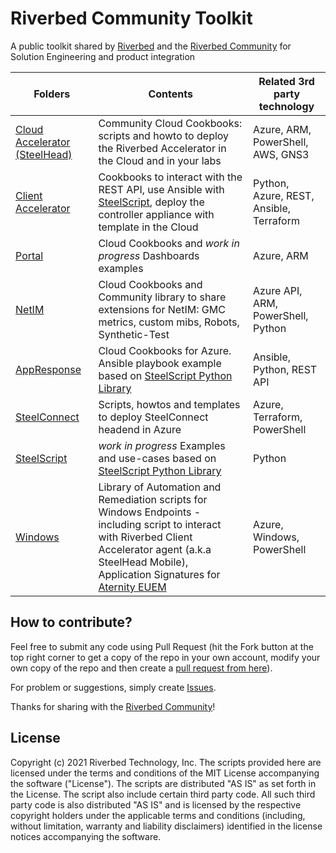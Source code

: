 # Riverbed Community Toolkit

A public toolkit shared by [Riverbed](https://www.riverbed.com) and the [Riverbed Community](https://community.riverbed.com) for Solution Engineering and product integration

| Folders | Contents | Related 3rd party technology |
| --- | --- | --- |
| [Cloud Accelerator (SteelHead)](/SteelHead) | Community Cloud Cookbooks: scripts and howto to deploy the Riverbed Accelerator in the Cloud and in your labs | Azure, ARM, PowerShell, AWS, GNS3 |
| [Client Accelerator](/Client%20Accelerator) | Cookbooks to interact with the REST API, use Ansible with [SteelScript](https://github.com/riverbed/steelscript), deploy the controller appliance with template in the Cloud | Python, Azure, REST, Ansible, Terraform |
| [Portal](/Portal/Azure-Cloud-Cookbooks/101-portal-simple-demo) | Cloud Cookbooks and *work in progress* Dashboards examples | Azure, ARM |
| [NetIM](/NetIM) | Cloud Cookbooks and Community library to share extensions for NetIM: GMC metrics, custom mibs, Robots, Synthetic-Test | Azure API, ARM, PowerShell, Python |
| [AppResponse](/AppResponse) | Cloud Cookbooks for Azure. Ansible playbook example based on [SteelScript Python Library](https://github.com/riverbed/steelscript)| Ansible, Python, REST API |
| [SteelConnect](/SteelConnect) | Scripts, howtos and templates to deploy SteelConnect headend in Azure | Azure, Terraform, PowerShell |
| [SteelScript](#) | *work in progress* Examples and use-cases based on [SteelScript Python Library](https://github.com/riverbed/steelscript) | Python |
| [Windows](/Aternity) | Library of Automation and Remediation scripts for Windows Endpoints - including script to interact with Riverbed Client Accelerator agent (a.k.a SteelHead Mobile), Application Signatures for [Aternity EUEM](https://www.aternity.com/) | Azure, Windows, PowerShell |


## How to contribute?

Feel free to submit any code using Pull Request (hit the Fork button at the top right corner to get a copy of the repo in your own account, modify your own copy of the repo and then create a [pull request from here](https://github.com/riverbed/Riverbed-Community-Toolkit/pulls)). 

For problem or suggestions, simply create [Issues](https://github.com/riverbed/Riverbed-Community-Toolkit/issues).

Thanks for sharing with the [Riverbed Community](https://community.riverbed.com)!

## License

Copyright (c) 2021 Riverbed Technology, Inc.
The scripts provided here are licensed under the terms and conditions of the MIT License accompanying the software ("License"). The scripts are distributed "AS IS" as set forth in the License. The script also include certain third party code. All such third party code is also distributed "AS IS" and is licensed by the respective copyright holders under the applicable terms and conditions (including, without limitation, warranty and liability disclaimers) identified in the license notices accompanying the software.
